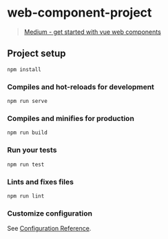 # web-component-project

> [Medium - get started with vue web components](https://medium.com/@royprins/get-started-with-vue-web-components-593b3d5b3200)

## Project setup
```
npm install
```

### Compiles and hot-reloads for development
```
npm run serve
```

### Compiles and minifies for production
```
npm run build
```

### Run your tests
```
npm run test
```

### Lints and fixes files
```
npm run lint
```

### Customize configuration
See [Configuration Reference](https://cli.vuejs.org/config/).
